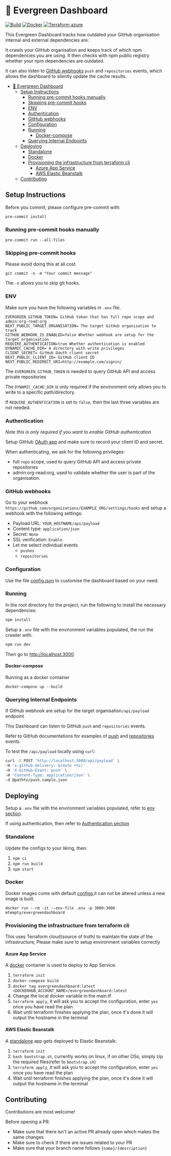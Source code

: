 # 🌲 Evergreen Dashboard

[![Build](https://github.com/ahm-monash/evergreen/actions/workflows/build.yml/badge.svg)](https://github.com/ahm-monash/evergreen/actions/workflows/build.yml)
[![Docker](https://github.com/ahm-monash/evergreen/actions/workflows/docker.yml/badge.svg)](https://github.com/ahm-monash/evergreen/actions/workflows/docker.yml)
[![Terraform azure](https://github.com/ahm-monash/evergreen/actions/workflows/terraform_azure.yml/badge.svg)](https://github.com/ahm-monash/evergreen/actions/workflows/terraform_azure.yml)


This Evergreen Dashboard tracks how outdated your GitHub organisation internal and external dependencies are.

It crawls your GitHub organisation and keeps track of which npm dependencies you are using.
It then checks with npm public registry whether your npm dependencies are outdated.

It can also listen to [GitHub webhooks](https://docs.github.com/en/developers/webhooks-and-events/webhooks/about-webhooks) `push` and `repositories` events, which allows the dashboard to silently update the cache results.

- [🌲 Evergreen Dashboard](#-evergreen-dashboard)
  - [Setup Instructions](#setup-instructions)
    - [Running pre-commit hooks manually](#running-pre-commit-hooks-manually)
    - [Skipping pre-commit hooks](#skipping-pre-commit-hooks)
    - [ENV](#env)
    - [Authentication](#authentication)
    - [GitHub webhooks](#github-webhooks)
    - [Configuration](#configuration)
    - [Running](#running)
      - [Docker-compose](#docker-compose)
    - [Querying Internal Endpoints](#querying-internal-endpoints)
  - [Deploying](#deploying)
    - [Standalone](#standalone)
    - [Docker](#docker)
    - [Provisioning the infrastructure from terraform cli](#provisioning-the-infrastructure-from-terraform-cli)
      - [Azure App Service](#azure-app-service)
      - [AWS Elastic Beanstalk](#aws-elastic-beanstalk)
  - [Contributing](#contributing)

## Setup Instructions

Before you commit, please configure pre-commit with:

`pre-commit install`

### Running pre-commit hooks manually

`pre-commit run --all-files`

### Skipping pre-commit hooks

Please avoid doing this at all cost.

`git commit -n -m "Your commit message"`

The `-n` allows you to skip git hooks.

### ENV

Make sure you have the following variables in `.env` file.

```
EVERGREEN_GITHUB_TOKEN= GitHub token that has full repo scope and admin:org-read:org
NEXT_PUBLIC_TARGET_ORGANISATION= The target GitHub organisation to track
GITHUB_WEBHOOK_IS_ENABLED=false Whether webhook are setup for the target organisation
REQUIRE_AUTHENTICATION=true Whether authentication is enabled
DYNAMIC_CACHE_DIR= A directory with write privileges
CLIENT_SECRET= GitHub Oauth client secret
NEXT_PUBLIC_CLIENT_ID= GitHub client ID
NEXT_PUBLIC_REDIRECT_URI=http://example.com/signin/
```

The `EVERGREEN_GITHUB_TOKEN` is needed to query GitHub API and access private repositories

The `DYNAMIC_CACHE_DIR` is only required if the environment only allows you to write to a specific path/directory.

If `REQUIRE_AUTHENTICATION` is set to `false`, then the last three variables are not needed.

### Authentication

*Note this is only required if you want to enable GitHub authentication*

Setup GitHub [OAuth app](https://docs.github.com/en/developers/apps/building-oauth-apps/creating-an-oauth-app) and make sure to record your client ID and secret.

When authenticating, we ask for the following privileges:
* full `repo` scope, used to query GitHub API and access private repositories
* admin:org-read:org, used to validate whether the user is part of the organisation.

### GitHub webhooks

Go to your webhook `https://github.com/organizations/EXAMPLE_ORG/settings/hooks` and setup a webhook with the following settings:
* Payload URL: `YOUR_HOSTNAME/api/payload`
* Content type: `application/json`
* Secret: `None`
* SSL verification: `Enable`
* Let me select individual events
  * `pushes`
  * `repositories`

### Configuration

Use the file [config.json](./config.json) to customise the dashboard based on your need.

### Running

In the root directory for the project, run the following to install the necessary dependencies:

```bash
npm install
```

Setup a `.env` file with the environment variables populated, the run the crawler with.

```bash
npm run dev
```

Then go to [http://localhost:3000](http://localhost:3000)

#### Docker-compose

Running as a docker container

`docker-compose up --build`

### Querying Internal Endpoints

If GitHub webhook are setup for the target organisation`/api/payload` endpoint

This Dashboard can listen to GitHub `push` and `repositories` events.

Refer to GitHub documentations for examples of [push](https://docs.github.com/en/developers/webhooks-and-events/webhooks/webhook-events-and-payloads#push) and [repositories](https://docs.github.com/en/developers/webhooks-and-events/webhooks/webhook-events-and-payloads#repository) events.

To test the `/api/payload` locally using `curl`:

```bash
curl -X POST 'http://localhost:3000/api/payload' \
-H 'x-github-delivery: $(date +%s)'
-H 'X-GitHub-Event: push' \
-H 'Content-Type: application/json' \
-d @pathto/push.sample.json
```

## Deploying

Setup a `.env` file with the environment variables populated, refer to [env section](#env).

If using authentication, then refer to [Authentication section](#authentication)

### Standalone

Update the configs to your liking, then:

1. `npm ci`
2. `npm run build`
3. `npm start`

### Docker

Docker images come with default [configs](config.json),it can not be altered unless a new image is built.

`docker run --rm -it --env-file .env -p 3000:3000 mtempty/evergreendashboard`

### Provisioning the infrastructure from terraform cli

This uses Terraform cloud(source of truth) to maintain the state of the infrastructure, Please make sure to setup environment variables correctly

#### Azure App Service

A [docker](#docker) container is used to deploy to App Service.

1. `terraform init`
2. `docker-compose build`
3. `docker tag evergreendashboard:latest <DOCKERHUB_ACCOUNT_NAME>/evergreendashboard:latest`
4. Change the local docker variable in the main.tf
5. `terraform apply`, it will ask you to accept the configuration, enter `yes` once you have read the plan
6. Wait until terraform finishes applying the plan, once it's done it will output the hostname in the terminal

#### AWS Elastic Beanstalk

A [standalone](#standalone) app gets deployed to Elastic Beanstalk:

1. `terraform init`
2. `bash bootstrap.sh`, currently works on linux, if on other OSs, simply zip the required files(refer to `bootstrap.sh`)
3. `terraform apply`, it will ask you to accept the configuration, enter `yes` once you have read the plan
4. Wait until terraform finishes applying the plan, once it's done it will output the hostname in the terminal


## Contributing

Contributions are most welcome!

Before opening a PR:

- Make sure that there isn't an active PR already open which makes the same changes
- Make sure to check if there are issues related to your PR
- Make sure that your branch name follows `{name}/{description}`
